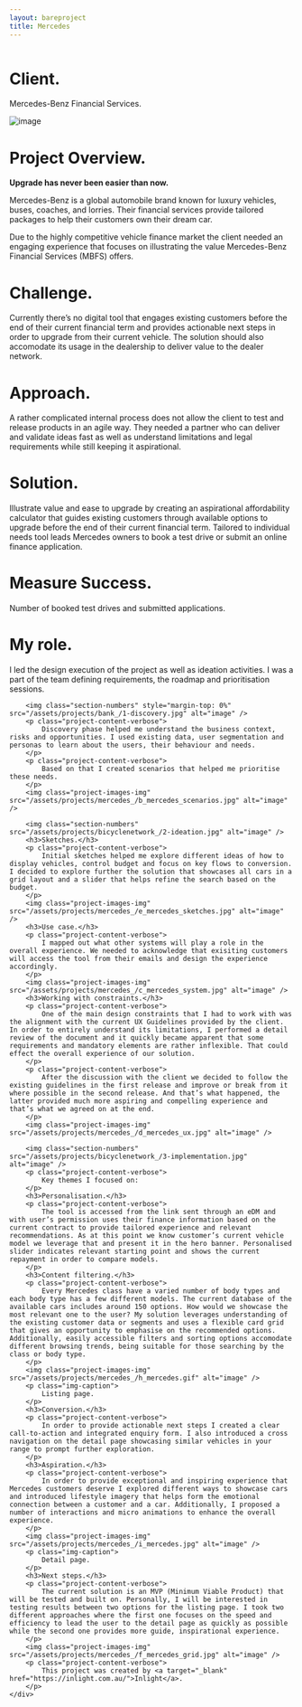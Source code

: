 ```yaml
--- 
layout: bareproject 
title: Mercedes 
---
```


<!-- Project Header Section -->
<div class="container project-container project-head">
    <div class="row max-width-no-overflow">
        <div class="col-lg-12 max-width-no-overflow">
            <div class="header-wrap">
                <img class="project-head-img" src="/assets/projects/mercedes_/header.jpg" alt="">
            </div>
        </div>
    </div>
</div>

<!-- Description Section -->
<div id="#projectDescription" class="container project-container">
    <div class="row">
        <div class="col-sm-1 col-md-1"></div>
        <div class="col-sm-3 col-md-3">
            <h1 class="project-header">Client.</h1>
            <p class="project-content">Mercedes-Benz Financial Services.</p>
            <img class="project-content-fancy-img" src="/assets/projects/mercedes_/a_mercedes_a.png" alt="image" />
        </div>
        <div class="col-sm-1 col-md-1"></div>
        <div class="col-sm-6 col-md-6">
            <h1 class="project-header">Project Overview.</h1>
            <p class="project-content">
                <strong>Upgrade has never been easier than now.</strong>
            </p>
            <p class="project-content">
                Mercedes-Benz is a global automobile brand known for luxury vehicles, buses, coaches, and lorries. Their financial services provide tailored packages to help their customers own their dream car.
            </p>
            <p class="project-content">
                Due to the highly competitive vehicle finance market the client needed an engaging experience that focuses on illustrating the value Mercedes-Benz Financial Services (MBFS) offers.
            </p>
            <h1 class="project-header">Challenge.</h1>
            <p class="project-content">
                Currently there’s no digital tool that engages existing customers before the end of their current financial term and provides actionable next steps in order to upgrade from their current vehicle. The solution should also accomodate its usage in the dealership to deliver value to the dealer network.          
            </p>
            <h1 class="project-header">Approach.</h1>
            <p class="project-content">
                A rather complicated internal process does not allow the client to test and release products in an agile way. They needed a partner who can deliver and validate ideas fast as well as understand limitations and legal requirements while still keeping it aspirational.
            </p>
          <h1 class="project-header">Solution.</h1>
            <p class="project-content">
                Illustrate value and ease to upgrade by creating an aspirational affordability calculator that guides existing customers through available options to upgrade before the end of their current financial term. Tailored to individual needs tool leads Mercedes owners to book a test drive or submit an online finance application. 
            </p>
             <h1 class="project-header">Measure Success.</h1>
            <p class="project-content">
                Number of booked test drives and submitted applications.
            <h1 class="project-header">My role.</h1>
            <p class="project-content">
                I led the design execution of the project as well as ideation activities. I was a part of the team defining requirements, the roadmap and prioritisation sessions.
        </div>
        <div class="col-sm-1 col-md-1"></div>
    </div>
</div>

<!-- Project Images Section -->
<div id="#projectImages" class="container project-container-images">
    <div class="project-images">
        
        <img class="section-numbers" style="margin-top: 0%" src="/assets/projects/bank_/1-discovery.jpg" alt="image" />
        <p class="project-content-verbose">
            Discovery phase helped me understand the business context, risks and opportunities. I used existing data, user segmentation and personas to learn about the users, their behaviour and needs. 
        </p>
        <p class="project-content-verbose">
            Based on that I created scenarios that helped me prioritise these needs. 
        </p>
        <img class="project-images-img" src="/assets/projects/mercedes_/b_mercedes_scenarios.jpg" alt="image" />
        
        <img class="section-numbers" src="/assets/projects/bicyclenetwork_/2-ideation.jpg" alt="image" />
        <h3>Sketches.</h3>
        <p class="project-content-verbose">
            Initial sketches helped me explore different ideas of how to display vehicles, control budget and focus on key flows to conversion. I decided to explore further the solution that showcases all cars in a grid layout and a slider that helps refine the search based on the budget.
        </p>
        <img class="project-images-img" src="/assets/projects/mercedes_/e_mercedes_sketches.jpg" alt="image" />
        <h3>Use case.</h3>
        <p class="project-content-verbose">
            I mapped out what other systems will play a role in the overall experience. We needed to acknowledge that exisiting customers will access the tool from their emails and design the experience accordingly.
        </p>
        <img class="project-images-img" src="/assets/projects/mercedes_/c_mercedes_system.jpg" alt="image" />
        <h3>Working with constraints.</h3>
        <p class="project-content-verbose">
            One of the main design constraints that I had to work with was the alignment with the current UX Guidelines provided by the client. In order to entirely understand its limitations, I performed a detail review of the document and it quickly became apparent that some requirements and mandatory elements are rather inflexible. That could effect the overall experience of our solution.
        </p>
        <p class="project-content-verbose">
            After the discussion with the client we decided to follow the existing guidelines in the first release and improve or break from it where possible in the second release. And that’s what happened, the latter provided much more aspiring and compelling experience and that’s what we agreed on at the end.
        </p>
        <img class="project-images-img" src="/assets/projects/mercedes_/d_mercedes_ux.jpg" alt="image" />
       
        <img class="section-numbers" src="/assets/projects/bicyclenetwork_/3-implementation.jpg" alt="image" />
        <p class="project-content-verbose">
            Key themes I focused on:
        </p>
        <h3>Personalisation.</h3>
        <p class="project-content-verbose">
            The tool is accessed from the link sent through an eDM and with user’s permission uses their finance information based on the current contract to provide tailored experience and relevant recommendations. As at this point we know customer’s current vehicle model we leverage that and present it in the hero banner. Personalised slider indicates relevant starting point and shows the current repayment in order to compare models.
        </p>  
        <h3>Content filtering.</h3>
        <p class="project-content-verbose">
            Every Mercedes class have a varied number of body types and each body type has a few different models. The current database of the available cars includes around 150 options. How would we showcase the most relevant one to the user? My solution leverages understanding of the existing customer data or segments and uses a flexible card grid that gives an opportunity to emphasise on the recommended options. Additionally, easily accessible filters and sorting options accomodate different browsing trends, being suitable for those searching by the class or body type.
        </p>
        <img class="project-images-img" src="/assets/projects/mercedes_/h_mercedes.gif" alt="image" />             
        <p class="img-caption">
            Listing page.
        </p>
        <h3>Conversion.</h3>
        <p class="project-content-verbose">
            In order to provide actionable next steps I created a clear call-to-action and integrated enquiry form. I also introduced a cross navigation on the detail page showcasing similar vehicles in your range to prompt further exploration.
        </p>
        <h3>Aspiration.</h3>
        <p class="project-content-verbose">
            In order to provide exceptional and inspiring experience that Mercedes customers deserve I explored different ways to showcase cars and introduced lifestyle imagery that helps form the emotional connection between a customer and a car. Additionally, I proposed a number of interactions and micro animations to enhance the overall experience.
        </p>
        <img class="project-images-img" src="/assets/projects/mercedes_/i_mercedes.jpg" alt="image" />
        <p class="img-caption">
            Detail page.
        </p>
        <h3>Next steps.</h3>
        <p class="project-content-verbose">
            The current solution is an MVP (Minimum Viable Product) that will be tested and built on. Personally, I will be interested in testing results between two options for the listing page. I took two different approaches where the first one focuses on the speed and efficiency to lead the user to the detail page as quickly as possible while the second one provides more guide, inspirational experience.  
        </p>
        <img class="project-images-img" src="/assets/projects/mercedes_/f_mercedes_grid.jpg" alt="image" />                 
        <p class="project-content-verbose">
            This project was created by <a target="_blank" href="https://inlight.com.au/">Inlight</a>.
        </p>
    </div>
</div>
